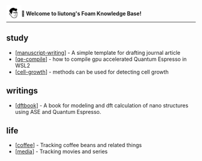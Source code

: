 
<img src="attachments/2021-11-14-19-05-29.png" width=40 align="left">

**👋 Welcome to liutong's Foam Knowledge Base!**

------

## study

- [[manuscript-writing]] - A simple template for drafting journal article
- [[qe-compile]] - how to compile gpu accelerated Quantum Espresso in WSL2
- [[cell-growth]] - methods can be used for detecting cell growth

## writings

- [\[dftbook\]](/dftbook/dftbook.html) - A book for modeling and dft calculation of nano structures using ASE and Quantum Espresso.

## life

- [[coffee]] - Tracking coffee beans and related things
- [[media]] - Tracking movies and series


[//begin]: # "Autogenerated link references for markdown compatibility"
[manuscript-writing]: manuscript-writing.md "manuscript-writing"
[qe-compile]: qe-compile.md "qe-compile"
[cell-growth]: cell-growth.md "cell-growth"
[coffee]: coffee.md "coffee"
[media]: media.md "media"
[//end]: # "Autogenerated link references"